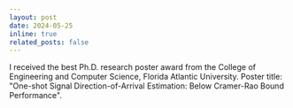 ```yaml
---
layout: post
date: 2024-05-25
inline: true
related_posts: false
---
```


I received the best Ph.D. research poster award from the College of Engineering and Computer Science, Florida Atlantic University. Poster title: "One-shot Signal Direction-of-Arrival Estimation: Below Cramer-Rao Bound Performance".